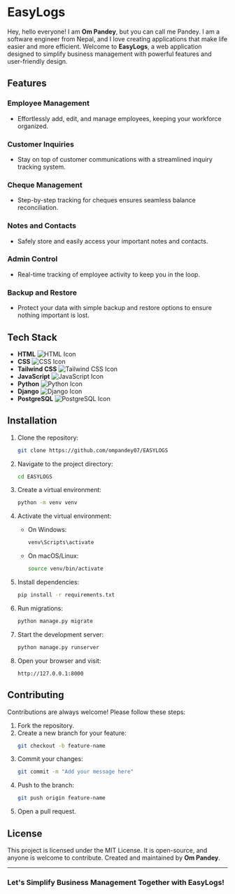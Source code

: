 # EasyLogs

Hey, hello everyone! I am **Om Pandey**, but you can call me Pandey. I am a software engineer from Nepal, and I love creating applications that make life easier and more efficient. Welcome to **EasyLogs**, a web application designed to simplify business management with powerful features and user-friendly design.

## Features

### Employee Management
- Effortlessly add, edit, and manage employees, keeping your workforce organized.

### Customer Inquiries
- Stay on top of customer communications with a streamlined inquiry tracking system.

### Cheque Management
- Step-by-step tracking for cheques ensures seamless balance reconciliation.

### Notes and Contacts
- Safely store and easily access your important notes and contacts.

### Admin Control
- Real-time tracking of employee activity to keep you in the loop.

### Backup and Restore
- Protect your data with simple backup and restore options to ensure nothing important is lost.

## Tech Stack

- **HTML** ![HTML Icon](https://img.shields.io/badge/-HTML5-E34F26?style=flat-square&logo=html5&logoColor=white)
- **CSS** ![CSS Icon](https://img.shields.io/badge/-CSS3-1572B6?style=flat-square&logo=css3&logoColor=white)
- **Tailwind CSS** ![Tailwind CSS Icon](https://img.shields.io/badge/-Tailwind%20CSS-38B2AC?style=flat-square&logo=tailwind-css&logoColor=white)
- **JavaScript** ![JavaScript Icon](https://img.shields.io/badge/-JavaScript-F7DF1E?style=flat-square&logo=javascript&logoColor=black)
- **Python** ![Python Icon](https://img.shields.io/badge/-Python-3776AB?style=flat-square&logo=python&logoColor=white)
- **Django** ![Django Icon](https://img.shields.io/badge/-Django-092E20?style=flat-square&logo=django&logoColor=white)
- **PostgreSQL** ![PostgreSQL Icon](https://img.shields.io/badge/-PostgreSQL-336791?style=flat-square&logo=postgresql&logoColor=white)

## Installation

1. Clone the repository:
   ```bash
   git clone https://github.com/ompandey07/EASYLOGS
   ```

2. Navigate to the project directory:
   ```bash
   cd EASYLOGS
   ```

3. Create a virtual environment:
   ```bash
   python -m venv venv
   ```

4. Activate the virtual environment:
   - On Windows:
     ```bash
     venv\Scripts\activate
     ```
   - On macOS/Linux:
     ```bash
     source venv/bin/activate
     ```

5. Install dependencies:
   ```bash
   pip install -r requirements.txt
   ```

6. Run migrations:
   ```bash
   python manage.py migrate
   ```

7. Start the development server:
   ```bash
   python manage.py runserver
   ```

8. Open your browser and visit:
   ```
   http://127.0.0.1:8000
   ```


## Contributing

Contributions are always welcome! Please follow these steps:
1. Fork the repository.
2. Create a new branch for your feature:
   ```bash
   git checkout -b feature-name
   ```
3. Commit your changes:
   ```bash
   git commit -m "Add your message here"
   ```
4. Push to the branch:
   ```bash
   git push origin feature-name
   ```
5. Open a pull request.

## License

This project is licensed under the MIT License. It is open-source, and anyone is welcome to contribute. Created and maintained by **Om Pandey**.

---

### Let's Simplify Business Management Together with EasyLogs!


